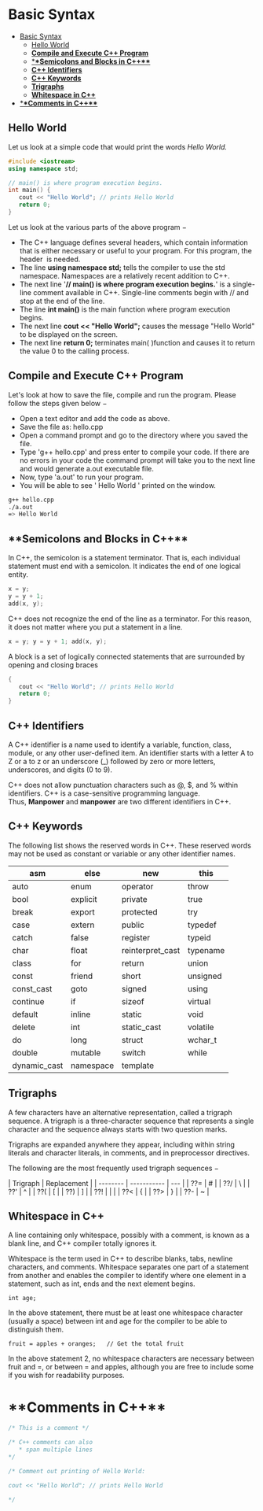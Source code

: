 # Basic Syntax

- [Basic Syntax](#basic-syntax)
  - [Hello World](#hello-world)
  - [**Compile and Execute C++ Program**](#compile-and-execute-c-program)
  - [\***\*Semicolons and Blocks in C++\*\***](#semicolons-and-blocks-in-c)
  - [**C++ Identifiers**](#c-identifiers)
  - [**C++ Keywords**](#c-keywords)
  - [**Trigraphs**](#trigraphs)
  - [**Whitespace in C++**](#whitespace-in-c)
- [\***\*Comments in C++\*\***](#comments-in-c)

## Hello World

Let us look at a simple code that would print the words *Hello World.*

```cpp
#include <iostream>
using namespace std;

// main() is where program execution begins.
int main() {
   cout << "Hello World"; // prints Hello World
   return 0;
}
```

Let us look at the various parts of the above program −

- The C++ language defines several headers, which contain information that is either necessary or useful to your program. For this program, the header **<iostream>** is needed.
- The line **using namespace std;** tells the compiler to use the std namespace. Namespaces are a relatively recent addition to C++.
- The next line '**// main() is where program execution begins.**' is a single-line comment available in C++. Single-line comments begin with // and stop at the end of the line.
- The line **int main()** is the main function where program execution begins.
- The next line **cout << "Hello World";** causes the message "Hello World" to be displayed on the screen.
- The next line **return 0;** terminates main( )function and causes it to return the value 0 to the calling process.

## **Compile and Execute C++ Program**

Let's look at how to save the file, compile and run the program. Please follow the steps given below −

- Open a text editor and add the code as above.
- Save the file as: hello.cpp
- Open a command prompt and go to the directory where you saved the file.
- Type 'g++ hello.cpp' and press enter to compile your code. If there are no errors in your code the command prompt will take you to the next line and would generate a.out executable file.
- Now, type 'a.out' to run your program.
- You will be able to see ' Hello World ' printed on the window.

```bash
g++ hello.cpp
./a.out
=> Hello World
```

## \***\*Semicolons and Blocks in C++\*\***

In C++, the semicolon is a statement terminator. That is, each individual statement must end with a semicolon. It indicates the end of one logical entity.

```cpp
x = y;
y = y + 1;
add(x, y);
```

C++ does not recognize the end of the line as a terminator. For this reason, it does not matter where you put a statement in a line.

```cpp
x = y; y = y + 1; add(x, y);
```

A block is a set of logically connected statements that are surrounded by opening and closing braces

```cpp
{
   cout << "Hello World"; // prints Hello World
   return 0;
}
```

## **C++ Identifiers**

A C++ identifier is a name used to identify a variable, function, class, module, or any other user-defined item. An identifier starts with a letter A to Z or a to z or an underscore (\_) followed by zero or more letters, underscores, and digits (0 to 9).

C++ does not allow punctuation characters such as @, $, and % within identifiers. C++ is a case-sensitive programming language. Thus, **Manpower** and **manpower** are two different identifiers in C++.

## **C++ Keywords**

The following list shows the reserved words in C++. These reserved words may not be used as constant or variable or any other identifier names.

| asm          | else      | new              | this     |
| ------------ | --------- | ---------------- | -------- |
| auto         | enum      | operator         | throw    |
| bool         | explicit  | private          | true     |
| break        | export    | protected        | try      |
| case         | extern    | public           | typedef  |
| catch        | false     | register         | typeid   |
| char         | float     | reinterpret_cast | typename |
| class        | for       | return           | union    |
| const        | friend    | short            | unsigned |
| const_cast   | goto      | signed           | using    |
| continue     | if        | sizeof           | virtual  |
| default      | inline    | static           | void     |
| delete       | int       | static_cast      | volatile |
| do           | long      | struct           | wchar_t  |
| double       | mutable   | switch           | while    |
| dynamic_cast | namespace | template         |          |

## **Trigraphs**

A few characters have an alternative representation, called a trigraph sequence. A trigraph is a three-character sequence that represents a single character and the sequence always starts with two question marks.

Trigraphs are expanded anywhere they appear, including within string literals and character literals, in comments, and in preprocessor directives.

The following are the most frequently used trigraph sequences −

| Trigraph | Replacement |
| -------- | ----------- | --- |
| ??=      | #           |
| ??/      | \           |
| ??'      | ^           |
| ??(      | [           |
| ??)      | ]           |
| ??!      |             |     |
| ??<      | {           |
| ??>      | }           |
| ??-      | ~           |

## **Whitespace in C++**

A line containing only whitespace, possibly with a comment, is known as a blank line, and C++ compiler totally ignores it.

Whitespace is the term used in C++ to describe blanks, tabs, newline characters, and comments. Whitespace separates one part of a statement from another and enables the compiler to identify where one element in a statement, such as int, ends and the next element begins.

`int age;`

In the above statement, there must be at least one whitespace character (usually a space) between int and age for the compiler to be able to distinguish them.

`fruit = apples + oranges;   // Get the total fruit`

In the above statement 2, no whitespace characters are necessary between fruit and =, or between = and apples, although you are free to include some if you wish for readability purposes.

# \***\*Comments in C++\*\***

```cpp
/* This is a comment */

/* C++ comments can also
   * span multiple lines
*/
```

```cpp
/* Comment out printing of Hello World:

cout << "Hello World"; // prints Hello World

*/
```
